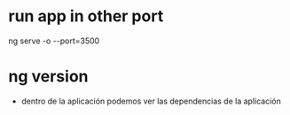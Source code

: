 # run app in other port
ng serve -o --port=3500

# ng version
- dentro de la aplicación podemos ver las dependencias de la aplicación
